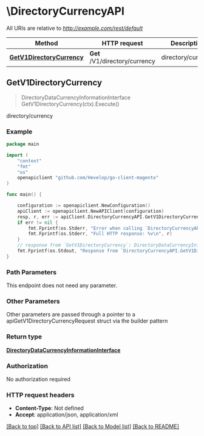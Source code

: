# \DirectoryCurrencyAPI

All URIs are relative to *http://example.com/rest/default*

Method | HTTP request | Description
------------- | ------------- | -------------
[**GetV1DirectoryCurrency**](DirectoryCurrencyAPI.md#GetV1DirectoryCurrency) | **Get** /V1/directory/currency | directory/currency



## GetV1DirectoryCurrency

> DirectoryDataCurrencyInformationInterface GetV1DirectoryCurrency(ctx).Execute()

directory/currency



### Example

```go
package main

import (
	"context"
	"fmt"
	"os"
	openapiclient "github.com/Hevelop/go-client-magento"
)

func main() {

	configuration := openapiclient.NewConfiguration()
	apiClient := openapiclient.NewAPIClient(configuration)
	resp, r, err := apiClient.DirectoryCurrencyAPI.GetV1DirectoryCurrency(context.Background()).Execute()
	if err != nil {
		fmt.Fprintf(os.Stderr, "Error when calling `DirectoryCurrencyAPI.GetV1DirectoryCurrency``: %v\n", err)
		fmt.Fprintf(os.Stderr, "Full HTTP response: %v\n", r)
	}
	// response from `GetV1DirectoryCurrency`: DirectoryDataCurrencyInformationInterface
	fmt.Fprintf(os.Stdout, "Response from `DirectoryCurrencyAPI.GetV1DirectoryCurrency`: %v\n", resp)
}
```

### Path Parameters

This endpoint does not need any parameter.

### Other Parameters

Other parameters are passed through a pointer to a apiGetV1DirectoryCurrencyRequest struct via the builder pattern


### Return type

[**DirectoryDataCurrencyInformationInterface**](DirectoryDataCurrencyInformationInterface.md)

### Authorization

No authorization required

### HTTP request headers

- **Content-Type**: Not defined
- **Accept**: application/json, application/xml

[[Back to top]](#) [[Back to API list]](../README.md#documentation-for-api-endpoints)
[[Back to Model list]](../README.md#documentation-for-models)
[[Back to README]](../README.md)

